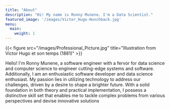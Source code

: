 ```yaml
---
title: "About"
description: "Hi! My name is Ronny Munene. I'm a Data Scientist."
featured_image: '/images/Victor_Hugo-Hunchback.jpg'
menu:
  main:
    weight: 1
---
```

{{< figure src="/images/Professional_Picture.jpg" title="Illustration from Victor Hugo et son temps (1881)" >}}

Hello! I'm Ronny Munene, a software engineer with a fervor for data science and computer science to engineer cutting-edge systems and software. Additionally, I am an enthusiastic software developer and data science enthusiast. My passion lies in utilizing technology to address our challenges, driven by a desire to shape a brighter future. With a solid foundation in both theory and practical implementation, I possess a distinctive skill set that enables me to tackle complex problems from various perspectives and devise innovative solutions

